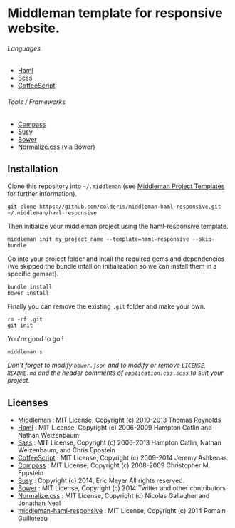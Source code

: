 # Middleman template for responsive website.

###### Languages
- [Haml](http://haml.info/)
- [Scss](http://sass-lang.com/)
- [CoffeeScript](http://coffeescript.org/)

###### Tools / Frameworks
- [Compass](http://beta.compass-style.org/)
- [Susy](http://susy.oddbird.net/)
- [Bower](http://bower.io/)
- [Normalize.css](https://github.com/necolas/normalize.css) (via Bower)

## Installation

Clone this repository into `~/.middleman` (see [Middleman Project Templates](http://middlemanapp.com/basics/getting-started/#toc_6) for further information).

```
git clone https://github.com/colderis/middleman-haml-responsive.git ~/.middleman/haml-responsive
```

Then initialize your middleman project using the haml-responsive template.

```
middleman init my_project_name --template=haml-responsive --skip-bundle
```

Go into your project folder and intall the required gems and dependencies (we skipped the bundle intall on initialization so we can install them in a specific gemset).

```
bundle install  
bower install
```

Finally you can remove the existing `.git` folder and make your own.

```
rm -rf .git  
git init
```

You're good to go !

```
middleman s
```

_Don't forget to modify `bower.json` and to modify or remove `LICENSE`, `README.md` and the header comments of `application.css.scss` to suit your project._


## Licenses
- [Middleman](https://github.com/middleman/middleman) : MIT License, Copyright (c) 2010-2013 Thomas Reynolds
- [Haml](http://haml.info/docs/yardoc/file.MIT-LICENSE.html) : MIT License, Copyright (c) 2006-2009 Hampton Catlin and Nathan Weizenbaum
- [Sass](http://sass-lang.com/documentation/file.MIT-LICENSE.html) : MIT License, Copyright (c) 2006-2013 Hampton Catlin, Nathan Weizenbaum, and Chris Eppstein
- [CoffeeScript](https://github.com/jashkenas/coffee-script) : MIT License, Copyright (c) 2009-2014 Jeremy Ashkenas
- [Compass](https://github.com/chriseppstein/compass) : MIT License, Copyright (c) 2008-2009 Christopher M. Eppstein
- [Susy](https://github.com/ericam/susy) : Copyright (c) 2014, Eric Meyer All rights reserved.
- [Bower](https://github.com/bower/bower) : MIT License, Copyright (c) 2014 Twitter and other contributors
- [Normalize.css](https://github.com/necolas/normalize.css) : MIT License, Copyright (c) Nicolas Gallagher and Jonathan Neal
- [middleman-haml-responsive](https://github.com/colderis/middleman-haml-responsive) : MIT License, Copyright (c) 2014 Romain Guilloteau
